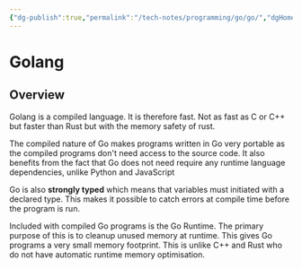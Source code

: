 ```yaml
---
{"dg-publish":true,"permalink":"/tech-notes/programming/go/go/","dgHomeLink":true,"dgPassFrontmatter":false}
---
```


# Golang
## Overview

Golang is a compiled language. It is therefore fast. Not as fast as C or C++ but faster than Rust but with the memory safety of rust.

The compiled nature of Go makes programs written in Go very portable as the compiled programs don't need access to the source code.
It also benefits from the fact that Go does not need require any runtime language dependencies, unlike Python and JavaScript

Go is also **strongly typed** which means that variables must initiated with a declared type. This makes it possible to catch errors at compile time before the program is run.

Included with compiled Go programs is the Go Runtime. The primary purpose of this is to cleanup unused memory at runtime. This gives Go programs a very small memory footprint. This is unlike C++ and Rust who do not have automatic runtime memory optimisation.